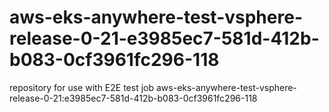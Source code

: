 # aws-eks-anywhere-test-vsphere-release-0-21-e3985ec7-581d-412b-b083-0cf3961fc296-118
repository for use with E2E test job aws-eks-anywhere-test-vsphere-release-0-21:e3985ec7-581d-412b-b083-0cf3961fc296-118
